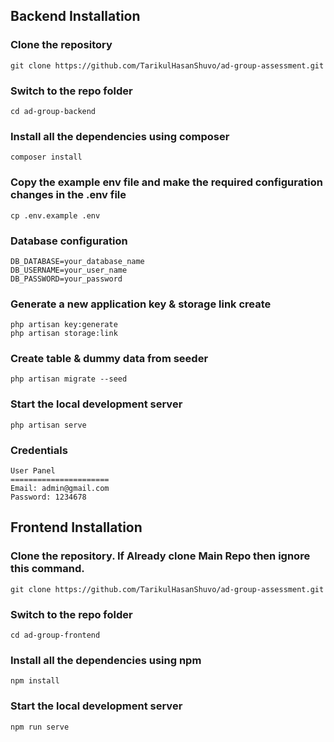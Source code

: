 

## Backend Installation

### Clone the repository

    git clone https://github.com/TarikulHasanShuvo/ad-group-assessment.git

### Switch to the repo folder

    cd ad-group-backend

### Install all the dependencies using composer

    composer install

### Copy the example env file and make the required configuration changes in the .env file

    cp .env.example .env

### Database configuration

    DB_DATABASE=your_database_name
    DB_USERNAME=your_user_name
    DB_PASSWORD=your_password

### Generate a new application key & storage link create

    php artisan key:generate
    php artisan storage:link


### Create table & dummy data from seeder

    php artisan migrate --seed


### Start the local development server

    php artisan serve

### Credentials

    User Panel 
    ======================
    Email: admin@gmail.com 
    Password: 1234678




## Frontend Installation

### Clone the repository. If Already clone Main Repo then ignore this command.

    git clone https://github.com/TarikulHasanShuvo/ad-group-assessment.git

### Switch to the repo folder

    cd ad-group-frontend

### Install all the dependencies using npm

    npm install

### Start the local development server

    npm run serve
